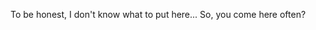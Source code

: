 To be honest, I don't know what to put here...
So, you come here often?

<!---
BrandonT99/BrandonT99 is a ✨ special ✨ repository because its `README.md` (this file) appears on your GitHub profile.
You can click the Preview link to take a look at your changes.
--->
